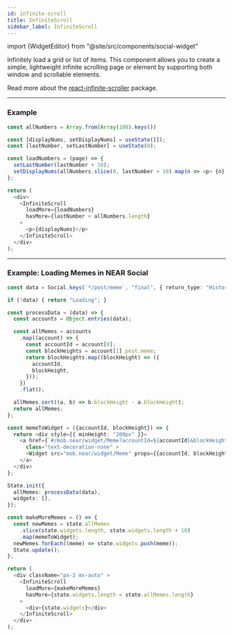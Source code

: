 ```yaml
---
id: infinite-scroll
title: InfiniteScroll
sidebar_label: InfiniteScroll
---
```


import {WidgetEditor} from "@site/src/components/social-widget"

Infinitely load a grid or list of items. This component allows you to create a simple, lightweight infinite scrolling page or element by supporting both window and scrollable elements.

Read more about the [react-infinite-scroller](https://www.npmjs.com/package/react-infinite-scroller) package.

<hr class="subsection" />

### Example

<WidgetEditor id='1' height="200px">

```ts
const allNumbers = Array.from(Array(100).keys())

const [displayNums, setDisplayNums] = useState([]);
const [lastNumber, setLastNumber] = useState(0);

const loadNumbers = (page) => {
  setLastNumber(lastNumber + 10);
  setDisplayNums(allNumbers.slice(0, lastNumber + 10).map(n => <p> {n} </p>));
};

return (
  <div>
    <InfiniteScroll
      loadMore={loadNumbers}
      hasMore={lastNumber < allNumbers.length}
    >
      <p>{displayNums}</p>
    </InfiniteScroll>
  </div>
);
```

</WidgetEditor>

---

### Example: Loading Memes in NEAR Social

<WidgetEditor id='2' height="260px">

```ts
const data = Social.keys(`*/post/meme`, "final", { return_type: "History" });

if (!data) { return "Loading"; }

const processData = (data) => {
  const accounts = Object.entries(data);

  const allMemes = accounts
    .map((account) => {
      const accountId = account[0];
      const blockHeights = account[1].post.meme;
      return blockHeights.map((blockHeight) => ({
        accountId,
        blockHeight,
      }));
    })
    .flat();

  allMemes.sort((a, b) => b.blockHeight - a.blockHeight);
  return allMemes;
};

const memeToWidget = ({accountId, blockHeight}) => {
  return <div style={{ minHeight: "200px" }}>
    <a href={`#/mob.near/widget/Meme?accountId=${accountId}&blockHeight=${blockHeight}`}
      class="text-decoration-none" >
      <Widget src="mob.near/widget/Meme" props={{accountId, blockHeight}} />
    </a>
  </div>
};

State.init({
  allMemes: processData(data),
  widgets: [],
});

const makeMoreMemes = () => {
  const newMemes = state.allMemes
    .slice(state.widgets.length, state.widgets.length + 10)
    .map(memeToWidget);
  newMemes.forEach((meme) => state.widgets.push(meme));
  State.update();
};

return (
  <div className="px-2 mx-auto" >
    <InfiniteScroll
      loadMore={makeMoreMemes}
      hasMore={state.widgets.length < state.allMemes.length}
    >
      <div>{state.widgets}</div>
    </InfiniteScroll>
  </div>
);
```

</WidgetEditor>
